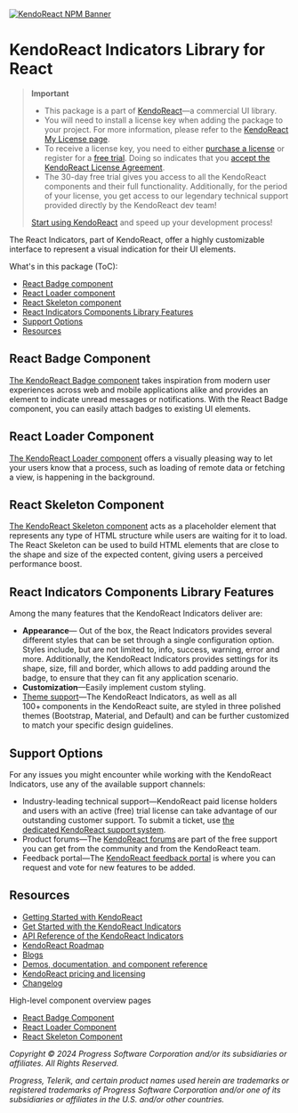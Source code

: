 <a href="https://www.telerik.com/kendo-react-ui?utm_medium=referral&utm_source=npm&utm_campaign=kendo-ui-react-trial-npm-indicators&utm_content=banner" target="_blank">
<img src="https://www.telerik.com/kendo-react-ui/components/npm-banner.svg" alt="KendoReact NPM Banner">
</a>

# KendoReact Indicators Library for React

> **Important**
> * This package is а part of [KendoReact](https://www.telerik.com/kendo-react-ui?utm_medium=referral&utm_source=npm&utm_campaign=kendo-ui-react-trial-npm-indicators)&mdash;a commercial UI library.
> * You will need to install a license key when adding the package to your project. For more information, please refer to the [KendoReact My License page](https://www.telerik.com/kendo-react-ui/components/my-license/?utm_medium=referral&utm_source=npm&utm_campaign=kendo-ui-react-trial-npm-indicators).
> * To receive a license key, you need to either [purchase a license](https://www.telerik.com/kendo-react-ui/pricing?utm_medium=referral&utm_source=npm&utm_campaign=kendo-ui-react-trial-npm-indicators) or register for a [free trial](https://www.telerik.com/try/kendo-react-ui?utm_medium=referral&utm_source=npm&utm_campaign=kendo-ui-react-trial-npm-indicators). Doing so indicates that you [accept the KendoReact License Agreement](https://www.telerik.com/purchase/license-agreement/progress-kendoreact?utm_medium=referral&utm_source=npm&utm_campaign=kendo-ui-react-trial-npm-indicators).
> * The 30-day free trial gives you access to all the KendoReact components and their full functionality. Additionally, for the period of your license, you get access to our legendary technical support provided directly by the KendoReact dev team!
>
> [Start using KendoReact](https://www.telerik.com/try/kendo-react-ui?utm_medium=referral&utm_source=npm&utm_campaign=kendo-ui-react-trial-npm-indicators) and speed up your development process!

The React Indicators, part of KendoReact, offer a highly customizable interface to represent a visual indication for their UI elements.

What's in this package (ToC):

* [React Badge component](#react-badge-component)
* [React Loader component](#react-loader-component)
* [React Skeleton component](#react-skeleton-component)
* [React Indicators Components Library Features](#react-indicators-library-shared-features)
* [Support Options](#support-options)
* [Resources](#resources)

## React Badge Component

[The KendoReact Badge component](https://www.telerik.com/kendo-react-ui/components/indicators/badge/?utm_medium=referral&utm_source=npm&utm_campaign=kendo-ui-react-trial-npm-indicators) takes inspiration from modern user experiences across web and mobile applications alike and provides an element to indicate unread messages or notifications. With the React Badge component, you can easily attach badges to existing UI elements.
## React Loader Component

[The KendoReact Loader component](https://www.telerik.com/kendo-react-ui/components/indicators/loader/?utm_medium=referral&utm_source=npm&utm_campaign=kendo-ui-react-trial-npm-indicators) offers a visually pleasing way to let your users know that a process, such as loading of remote data or fetching a view, is happening in the background.

## React Skeleton Component

[The KendoReact Skeleton component](https://www.telerik.com/kendo-react-ui/components/indicators/skeleton/?utm_medium=referral&utm_source=npm&utm_campaign=kendo-ui-react-trial-npm-indicators) acts as a placeholder element that represents any type of HTML structure while users are waiting for it to load. The React Skeleton can be used to build HTML elements that are close to the shape and size of the expected content, giving users a perceived performance boost.
## React Indicators Components Library Features

Among the many features that the KendoReact Indicators deliver are:

* **Appearance**&mdash; Out of the box, the React Indicators provides several different styles that can be set through a single configuration option. Styles include, but are not limited to, info, success, warning, error and more. Additionally, the KendoReact Indicators provides settings for its shape, size, fill and border, which allows to add padding around the badge, to ensure that they can fit any application scenario.
* **Customization**&mdash;Easily implement custom styling.
* [Theme support](https://www.telerik.com/kendo-react-ui/components/styling/?utm_medium=referral&utm_source=npm&utm_campaign=kendo-ui-react-trial-npm-indicators)&mdash;The KendoReact Indicators, as well as all 100+ components in the KendoReact suite, are styled in three polished themes (Bootstrap, Material, and Default) and can be further customized to match your specific design guidelines.

## Support Options

For any issues you might encounter while working with the KendoReact Indicators, use any of the available support channels:

* Industry-leading technical support&mdash;KendoReact paid license holders and users with an active (free) trial license can take advantage of our outstanding customer support. To submit a ticket, use [the dedicated KendoReact support system](https://www.telerik.com/account/support-tickets?utm_medium=referral&utm_source=npm&utm_campaign=kendo-ui-react-trial-npm-indicators).
* Product forums&mdash;The [KendoReact forums](https://www.telerik.com/forums/kendo-ui-react?utm_medium=referral&utm_source=npm&utm_campaign=kendo-ui-react-trial-npm-indicators) are part of the free support you can get from the community and from the KendoReact team.
* Feedback portal&mdash;The [KendoReact feedback portal](https://feedback.telerik.com/kendo-react-ui?utm_medium=referral&utm_source=npm&utm_campaign=kendo-ui-react-trial-npm-indicators) is where you can request and vote for new features to be added.

## Resources

* [Getting Started with KendoReact](https://www.telerik.com/kendo-react-ui/components/getting-started/?utm_medium=referral&utm_source=npm&utm_campaign=kendo-ui-react-trial-npm-indicators)
* [Get Started with the KendoReact Indicators](https://www.telerik.com/kendo-react-ui/components/indicators/?utm_medium=referral&utm_source=npm&utm_campaign=kendo-ui-react-trial-npm-indicators)
* [API Reference of the KendoReact Indicators](https://www.telerik.com/kendo-react-ui/components/indicators/api/?utm_medium=referral&utm_source=npm&utm_campaign=kendo-ui-react-trial-npm-indicators)
* [KendoReact Roadmap](https://www.telerik.com/support/whats-new/kendo-react-ui/roadmap?utm_medium=referral&utm_source=npm&utm_campaign=kendo-ui-react-trial-npm-indicators)
* [Blogs](https://www.telerik.com/blogs/tag/kendoreact?utm_medium=referral&utm_source=npm&utm_campaign=kendo-ui-react-trial-npm-indicators)
* [Demos, documentation, and component reference](https://www.telerik.com/kendo-react-ui/components/?utm_medium=referral&utm_source=npm&utm_campaign=kendo-ui-react-trial-npm-indicators)
* [KendoReact pricing and licensing](https://www.telerik.com/kendo-react-ui/pricing?utm_medium=referral&utm_source=npm&utm_campaign=kendo-ui-react-trial-npm-indicators)
* [Changelog](https://www.telerik.com/kendo-react-ui/components/changelogs/ui-for-react/?utm_medium=referral&utm_source=npm&utm_campaign=kendo-ui-react-trial-npm-indicators)

High-level component overview pages

* [React Badge Component](https://www.telerik.com/kendo-react-ui/badge)
* [React Loader Component](https://www.telerik.com/kendo-react-ui/loader)
* [React Skeleton Component](https://www.telerik.com/kendo-react-ui/skeleton)

*Copyright © 2024 Progress Software Corporation and/or its subsidiaries or affiliates. All Rights Reserved.*

*Progress, Telerik, and certain product names used herein are trademarks or registered trademarks of Progress Software Corporation and/or one of its subsidiaries or affiliates in the U.S. and/or other countries.*

